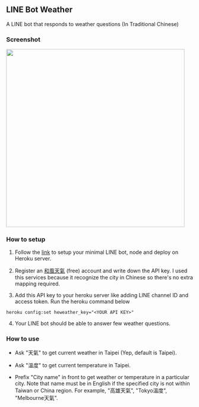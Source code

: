 ## LINE Bot Weather

A LINE bot that responds to weather questions (In Traditional Chinese)

### Screenshot
<img src="https://github.com/wm4n/line-bot-weather/blob/master/readme/screen01.jpg" width="480"/>

### How to setup

1. Follow the [link](https://github.com/wm4n/nodejs-starter/blob/line-bot/doc/node_express_linebot.md) to setup your minimal LINE bot, node and deploy on Heroku server.

2. Register an [和風天氣](https://www.heweather.com) (free) account and write down the API key. I used this services because it recognize the city in Chinese so there's no extra mapping required.

3. Add this API key to your heroku server like adding LINE channel ID and access token. Run the heroku command below
```
heroku config:set heweather_key="<YOUR API KEY>"
```

4. Your LINE bot should be able to answer few weather questions.

### How to use

* Ask "天氣" to get current weather in Taipei (Yep, default is Taipei).

* Ask "溫度" to get current temperature in Taipei.

* Prefix "City name" in front to get weather or temperature in a particular city. Note that name must be in English if the specified city is not within Taiwan or China region. For example, "高雄天氣", "Tokyo溫度", "Melbourne天氣".
